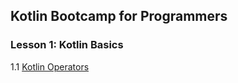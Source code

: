 ## Kotlin Bootcamp for Programmers

### Lesson 1: Kotlin Basics
1.1 [Kotlin Operators](src/kotlinbootcamp/lesson1/KotlinOperators.kt)

